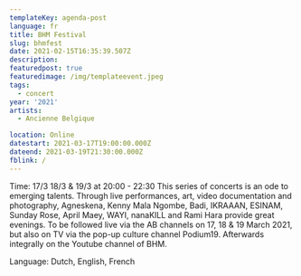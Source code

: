 ```yaml
---
templateKey: agenda-post
language: fr
title: BHM Festival
slug: bhmfest
date: 2021-02-15T16:35:39.507Z
description:
featuredpost: true
featuredimage: /img/templateevent.jpeg
tags:
  - concert
year: '2021'
artists:
  - Ancienne Belgique

location: Online
datestart: 2021-03-17T19:00:00.000Z
dateend: 2021-03-19T21:30:00.000Z
fblink: /
---
```

Time: 17/3 18/3 & 19/3 at 20:00 - 22:30
This series of concerts is an ode to emerging talents. Through live performances, art, video documentation and photography, Agneskena, Kenny Mala Ngombe, Badi, IKRAAAN, ESINAM, Sunday Rose, April Maey, WAYI, nanaKILL and Rami Hara provide great evenings. To be followed live via the AB channels on 17, 18 & 19 March 2021, but also on TV via the pop-up culture channel Podium19. Afterwards integrally on the Youtube channel of BHM.

Language: Dutch, English, French
